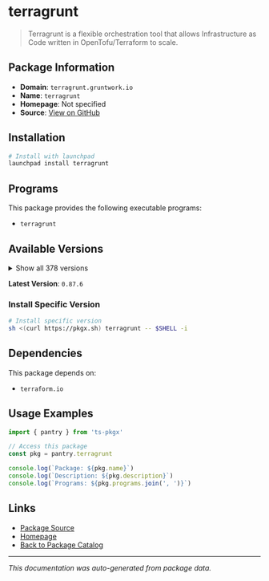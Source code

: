 # terragrunt

> Terragrunt is a flexible orchestration tool that allows Infrastructure as Code written in OpenTofu/Terraform to scale.

## Package Information

- **Domain**: `terragrunt.gruntwork.io`
- **Name**: `terragrunt`
- **Homepage**: Not specified
- **Source**: [View on GitHub](https://github.com/pkgxdev/pantry/tree/main/projects/terragrunt.gruntwork.io/package.yml)

## Installation

```bash
# Install with launchpad
launchpad install terragrunt
```

## Programs

This package provides the following executable programs:

- `terragrunt`

## Available Versions

<details>
<summary>Show all 378 versions</summary>

- `0.87.6`, `0.87.5`, `0.87.4`, `0.87.3`, `0.87.2`
- `0.87.1`, `0.87.0`, `0.86.3`, `0.86.2`, `0.86.1`
- `0.86.0`, `0.85.1`, `0.85.0`, `0.84.1`, `0.84.0`
- `0.83.2`, `0.83.1`, `0.83.0`, `0.82.4`, `0.82.3`
- `0.82.2`, `0.82.1`, `0.82.0`, `0.81.10`, `0.81.9`
- `0.81.8`, `0.81.7`, `0.81.6`, `0.81.5`, `0.81.4`
- `0.81.3`, `0.81.2`, `0.81.1`, `0.81.0`, `0.80.4`
- `0.80.3`, `0.80.2`, `0.80.1`, `0.80.0`, `0.79.3`
- `0.79.2`, `0.79.1`, `0.79.0`, `0.78.4`, `0.78.3`
- `0.78.2`, `0.78.1`, `0.78.0`, `0.77.22`, `0.77.21`
- `0.77.20`, `0.77.19`, `0.77.18`, `0.77.17`, `0.77.16`
- `0.77.15`, `0.77.14`, `0.77.13`, `0.77.12`, `0.77.11`
- `0.77.10`, `0.77.9`, `0.77.8`, `0.77.7`, `0.77.6`
- `0.77.5`, `0.77.4`, `0.77.3`, `0.77.2`, `0.77.1`
- `0.77.0`, `0.76.8`, `0.76.7`, `0.76.6`, `0.76.5`
- `0.76.4`, `0.76.3`, `0.76.2`, `0.76.1`, `0.76.0`
- `0.75.10`, `0.75.9`, `0.75.8`, `0.75.7`, `0.75.6`
- `0.75.5`, `0.75.4`, `0.75.3`, `0.75.2`, `0.75.1`
- `0.75.0`, `0.74.0`, `0.73.16`, `0.73.15`, `0.73.14`
- `0.73.13`, `0.73.12`, `0.73.11`, `0.73.10`, `0.73.9`
- `0.73.8`, `0.73.7`, `0.73.6`, `0.73.5`, `0.73.4`
- `0.73.3`, `0.73.2`, `0.73.1`, `0.73.0`, `0.72.9`
- `0.72.8`, `0.72.6`, `0.72.5`, `0.72.4`, `0.72.3`
- `0.72.2`, `0.72.1`, `0.72.0`, `0.71.5`, `0.71.4`
- `0.71.3`, `0.71.2`, `0.71.1`, `0.71.0`, `0.70.4`
- `0.70.3`, `0.70.2`, `0.70.1`, `0.70.0`, `0.69.13`
- `0.69.12`, `0.69.11`, `0.69.10`, `0.69.9`, `0.69.8`
- `0.69.7`, `0.69.6`, `0.69.5`, `0.69.3`, `0.69.2`
- `0.69.1`, `0.69.0`, `0.68.17`, `0.68.16`, `0.68.15`
- `0.68.14`, `0.68.13`, `0.68.12`, `0.68.10`, `0.68.9`
- `0.68.8`, `0.68.7`, `0.68.6`, `0.68.5`, `0.68.4`
- `0.68.3`, `0.68.2`, `0.68.1`, `0.68.0`, `0.67.16`
- `0.67.15`, `0.67.14`, `0.67.13`, `0.67.12`, `0.67.11`
- `0.67.10`, `0.67.9`, `0.67.8`, `0.67.7`, `0.67.6`
- `0.67.5`, `0.67.4`, `0.67.3`, `0.67.2`, `0.67.1`
- `0.67.0`, `0.66.9`, `0.66.8`, `0.66.7`, `0.66.6`
- `0.66.5`, `0.66.4`, `0.66.3`, `0.66.2`, `0.66.1`
- `0.66.0`, `0.65.0`, `0.64.5`, `0.64.4`, `0.64.3`
- `0.64.2`, `0.64.1`, `0.64.0`, `0.63.8`, `0.63.7`
- `0.63.6`, `0.63.5`, `0.63.4`, `0.63.3`, `0.63.2`
- `0.63.1`, `0.63.0`, `0.62.3`, `0.62.2`, `0.62.1`
- `0.62.0`, `0.61.1`, `0.61.0`, `0.60.1`, `0.60.0`
- `0.59.7`, `0.59.6`, `0.59.5`, `0.59.4`, `0.59.3`
- `0.59.2`, `0.59.1`, `0.59.0`, `0.58.16`, `0.58.15`
- `0.58.14`, `0.58.13`, `0.58.12`, `0.58.11`, `0.58.10`
- `0.58.9`, `0.58.8`, `0.58.7`, `0.58.6`, `0.58.5`
- `0.58.4`, `0.58.3`, `0.58.2`, `0.58.1`, `0.58.0`
- `0.57.13`, `0.57.12`, `0.57.11`, `0.57.10`, `0.57.9`
- `0.57.8`, `0.57.7`, `0.57.6`, `0.57.5`, `0.57.4`
- `0.57.3`, `0.57.2`, `0.57.1`, `0.57.0`, `0.56.5`
- `0.56.4`, `0.56.3`, `0.56.2`, `0.56.1`, `0.56.0`
- `0.55.21`, `0.55.20`, `0.55.19`, `0.55.18`, `0.55.17`
- `0.55.16`, `0.55.15`, `0.55.14`, `0.55.13`, `0.55.12`
- `0.55.11`, `0.55.10`, `0.55.9`, `0.55.8`, `0.55.7`
- `0.55.6`, `0.55.5`, `0.55.4`, `0.55.3`, `0.55.2`
- `0.55.1`, `0.55.0`, `0.54.22`, `0.54.21`, `0.54.20`
- `0.54.19`, `0.54.18`, `0.54.17`, `0.54.16`, `0.54.15`
- `0.54.14`, `0.54.13`, `0.54.12`, `0.54.11`, `0.54.10`
- `0.54.9`, `0.54.8`, `0.54.7`, `0.54.6`, `0.54.5`
- `0.54.4`, `0.54.3`, `0.54.2`, `0.54.1`, `0.54.0`
- `0.53.8`, `0.53.7`, `0.53.6`, `0.53.5`, `0.53.4`
- `0.53.3`, `0.53.2`, `0.53.1`, `0.53.0`, `0.52.7`
- `0.52.6`, `0.52.5`, `0.52.4`, `0.52.3`, `0.52.2`
- `0.52.1`, `0.52.0`, `0.51.9`, `0.51.8`, `0.51.7`
- `0.51.6`, `0.51.5`, `0.51.4`, `0.51.3`, `0.51.2`
- `0.51.1`, `0.51.0`, `0.50.17`, `0.50.16`, `0.50.15`
- `0.50.14`, `0.50.13`, `0.50.12`, `0.50.11`, `0.50.10`
- `0.50.9`, `0.50.8`, `0.50.7`, `0.50.6`, `0.50.5`
- `0.50.4`, `0.50.3`, `0.50.2`, `0.50.1`, `0.50.0`
- `0.49.1`, `0.49.0`, `0.48.6`, `0.48.5`, `0.48.4`
- `0.48.3`, `0.48.2`, `0.48.1`, `0.48.0`, `0.47.0`
- `0.46.3`, `0.46.2`, `0.46.1`, `0.46.0`, `0.45.18`
- `0.45.17`, `0.45.16`, `0.45.15`, `0.45.14`, `0.45.13`
- `0.45.12`, `0.45.11`, `0.45.10`, `0.45.9`, `0.45.8`
- `0.45.7`, `0.45.6`, `0.45.5`, `0.45.4`, `0.45.3`
- `0.45.2`, `0.45.1`, `0.45.0`

</details>

**Latest Version**: `0.87.6`

### Install Specific Version

```bash
# Install specific version
sh <(curl https://pkgx.sh) terragrunt -- $SHELL -i
```

## Dependencies

This package depends on:

- `terraform.io`

## Usage Examples

```typescript
import { pantry } from 'ts-pkgx'

// Access this package
const pkg = pantry.terragrunt

console.log(`Package: ${pkg.name}`)
console.log(`Description: ${pkg.description}`)
console.log(`Programs: ${pkg.programs.join(', ')}`)
```

## Links

- [Package Source](https://github.com/pkgxdev/pantry/tree/main/projects/terragrunt.gruntwork.io/package.yml)
- [Homepage](#)
- [Back to Package Catalog](../../package-catalog.md)

---

*This documentation was auto-generated from package data.*
